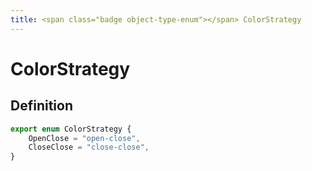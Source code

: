 ```yaml
---
title: <span class="badge object-type-enum"></span> ColorStrategy
---
```

# <span class="badge object-type-enum"></span> ColorStrategy

## Definition

```typescript
export enum ColorStrategy {
	OpenClose = "open-close",
	CloseClose = "close-close",
}

```
